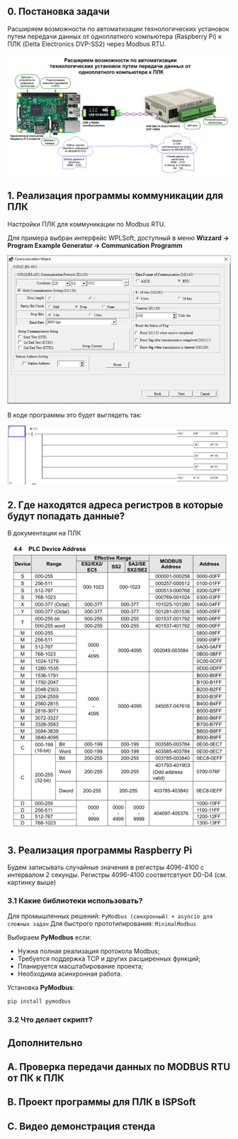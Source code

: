 ## 0. Постановка задачи

Расширяем возможности по автоматизации технологических установок путем передачи данных от одноплатного компьютера (Raspberry Pi) к ПЛК (Delta Electronics DVP-SS2) через Modbus RTU.

![problem_statement](modbus_dvp_scheme.jpg)

## 1. Реализация программы коммуникации для ПЛК

Настройки ПЛК для коммуникации по Modbus RTU.

Для примера выбран интерфейс WPLSoft, доступный в меню **Wizzard -> Program Example Generator -> Communication Programm**

![comm_wizard](comm_wizard.png)

В коде программы это будет выглядеть так:

![wpl_comm_project](wpl_comm_project.png)

## 2. Где находятся адреса регистров в которые будут попадать данные?

В документации на ПЛК

![plc_device_addr](plc_device_addr.png)

## 3. Реализация программы Raspberry Pi

Будем записывать случайные значения в регистры 4096-4100 с интервалом 2 секунды. Регистры 4096-4100 соответсвтуют D0-D4 (см. картинку выше)

### 3.1 Какие библиотеки использовать? 

Для промышленных решений: `PyModbus (синхронный) + asyncio для сложных задач`
Для быстрого прототипирования: `MinimalModbus`

Выбираем **PyModbus** если:
 - Нужна полная реализация протокола Modbus;
 - Требуется поддержка TCP и других расширенных функций;
 - Планируется масштабирование проекта;
 - Необходима асинхронная работа.

Установка **PyModbus**:
```bash
pip install pymodbus
```

### 3.2 Что делает скрипт?



## Дополнительно
## A. Проверка передачи данных по MODBUS RTU от ПК к ПЛК


## B. Проект программы для ПЛК в ISPSoft


## C. Видео демонстрация стенда

